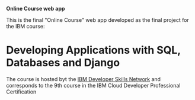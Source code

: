 **Online Course web app**

This is the final "Online Course" web app developed as the final project for the IBM course:

# Developing Applications with SQL, Databases and Django

The course is hosted byt the [IBM Developer Skills Network](https://labs.cognitiveclass.ai/)
and corresponds to the 9th course in the IBM Cloud Developer Professional Certification
